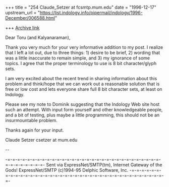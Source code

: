 +++
title = "254 Claude_Setzer at fcsmtp.mum.edu"
date = "1996-12-17"
upstream_url = "https://list.indology.info/pipermail/indology/1996-December/006588.html"

+++
[Archive link](https://list.indology.info/pipermail/indology/1996-December/006588.html)

Dear Toru (and  Kalyanaraman),

Thank you very much for your very informative addition to my post. I realize
that I left a lot out, due to three things: 1) desire to be brief, 2) wording
that was a little inaccurate to remain simple, and 3) my ignorance of some
topics. I agree that the proper terminology to use is 8 bit character/glyph
sets.

I am very excited about the recent trend in sharing information about this
problem and think/hope that we can work out a reasonable solution that is free
or low cost and lets everyone share full 8 bit character sets, at least on
Indology.

Please see my note to Dominik suggesting that the Indology Web site host such
an attempt. With input form yourself and other knowledgeable people, and a bit
of testing, plus maybe a little programming, this should not be an
insurmountable problem.

Thanks again for your input.

Claude Setzer    csetzer at mum.edu



--

-=-=-=-=-=-=-=-=-=-=-=-=-=-=-=-=-=-=-=-=-=-=-=-=-=-=-=-=-=-=-=-=-=-=-=-=-=-=-=-
         Sent via ExpressNet/SMTP(tm), Internet Gateway of the Gods!
               ExpressNet/SMTP (c)1994-95 Delphic Software, Inc.
-=-=-=-=-=-=-=-=-=-=-=-=-=-=-=-=-=-=-=-=-=-=-=-=-=-=-=-=-=-=-=-=-=-=-=-=-=-=-=-




